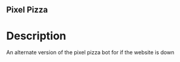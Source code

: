 Pixel Pizza
---------------------------------

# Description
An alternate version of the pixel pizza bot for if the website is down
